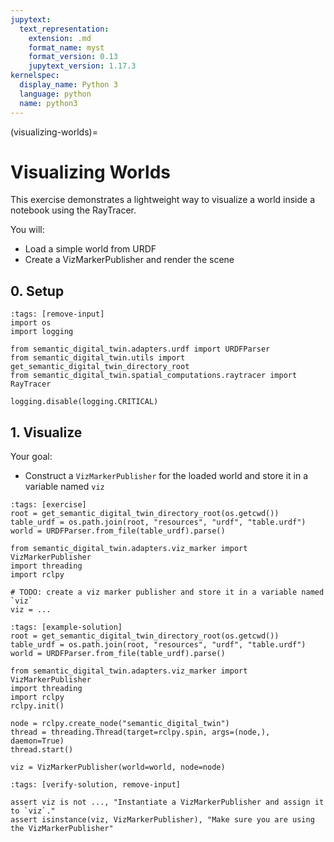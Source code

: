 ```yaml
---
jupytext:
  text_representation:
    extension: .md
    format_name: myst
    format_version: 0.13
    jupytext_version: 1.17.3
kernelspec:
  display_name: Python 3
  language: python
  name: python3
---
```


(visualizing-worlds)=
# Visualizing Worlds

This exercise demonstrates a lightweight way to visualize a world inside a notebook using the RayTracer.

You will:
- Load a simple world from URDF
- Create a VizMarkerPublisher and render the scene

## 0. Setup

```{code-cell} ipython3
:tags: [remove-input]
import os
import logging

from semantic_digital_twin.adapters.urdf import URDFParser
from semantic_digital_twin.utils import get_semantic_digital_twin_directory_root
from semantic_digital_twin.spatial_computations.raytracer import RayTracer

logging.disable(logging.CRITICAL)
```

## 1. Visualize 
Your goal:
- Construct a `VizMarkerPublisher` for the loaded world and store it in a variable named `viz`

```{code-cell} ipython3
:tags: [exercise]
root = get_semantic_digital_twin_directory_root(os.getcwd())
table_urdf = os.path.join(root, "resources", "urdf", "table.urdf")
world = URDFParser.from_file(table_urdf).parse()

from semantic_digital_twin.adapters.viz_marker import VizMarkerPublisher
import threading
import rclpy

# TODO: create a viz marker publisher and store it in a variable named `viz`
viz = ...
```

```{code-cell} ipython3
:tags: [example-solution]
root = get_semantic_digital_twin_directory_root(os.getcwd())
table_urdf = os.path.join(root, "resources", "urdf", "table.urdf")
world = URDFParser.from_file(table_urdf).parse()

from semantic_digital_twin.adapters.viz_marker import VizMarkerPublisher
import threading
import rclpy
rclpy.init()

node = rclpy.create_node("semantic_digital_twin")
thread = threading.Thread(target=rclpy.spin, args=(node,), daemon=True)
thread.start()

viz = VizMarkerPublisher(world=world, node=node)
```

```{code-cell} ipython3
:tags: [verify-solution, remove-input]

assert viz is not ..., "Instantiate a VizMarkerPublisher and assign it to `viz`."
assert isinstance(viz, VizMarkerPublisher), "Make sure you are using the VizMarkerPublisher"
```
